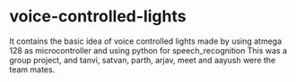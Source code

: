 # voice-controlled-lights
It contains the basic idea of voice controlled lights made by using atmega 128 as microcontroller and using python for speech_recognition
This was a group project, and tanvi, satvan, parth, arjav, meet and aayush were the team mates.
